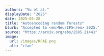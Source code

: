 ```yaml
---
authors: "Vu et al."
displayDate: "2025"
date: 2025-05-28
title: "Autoencoding random forests"
blurb: "Accepted to <em>NeurIPS</em> 2025."
source: "https://arxiv.org/abs/2505.21441"
image:
  url: /images/RFAE.png
  alt: "rfae"
---
```


